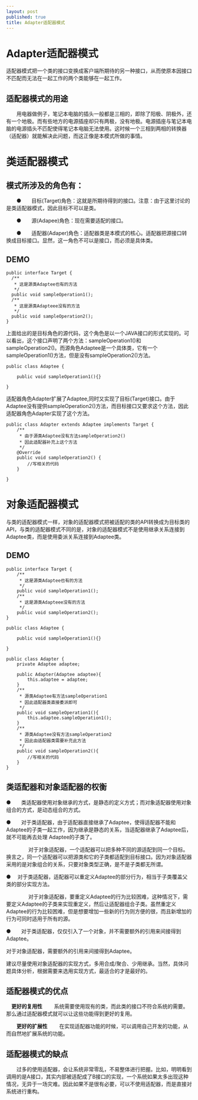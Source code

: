 ```yaml
---
layout: post
published: true
title: Adapter适配器模式
---
```

# Adapter适配器模式

适配器模式把一个类的接口变换成客户端所期待的另一种接口，从而使原本因接口不匹配而无法在一起工作的两个类能够在一起工作。

## 适配器模式的用途

　　用电器做例子，笔记本电脑的插头一般都是三相的，即除了阳极、阴极外，还有一个地极。而有些地方的电源插座却只有两极，没有地极。电源插座与笔记本电脑的电源插头不匹配使得笔记本电脑无法使用。这时候一个三相到两相的转换器（适配器）就能解决此问题，而这正像是本模式所做的事情。
  
# 类适配器模式

## 模式所涉及的角色有：

　　●　　目标(Target)角色：这就是所期待得到的接口。注意：由于这里讨论的是类适配器模式，因此目标不可以是类。

　　●　　源(Adapee)角色：现在需要适配的接口。

　　●　　适配器(Adaper)角色：适配器类是本模式的核心。适配器把源接口转换成目标接口。显然，这一角色不可以是接口，而必须是具体类。
  

## DEMO
  
    public interface Target {
      /**
       * 这是源类Adaptee也有的方法
       */
      public void sampleOperation1(); 
      /**
       * 这是源类Adapteee没有的方法
       */
      public void sampleOperation2(); 
  	}
    
上面给出的是目标角色的源代码，这个角色是以一个JAVA接口的形式实现的。可以看出，这个接口声明了两个方法：sampleOperation1()和sampleOperation2()。而源角色Adaptee是一个具体类，它有一个sampleOperation1()方法，但是没有sampleOperation2()方法。

    public class Adaptee {

        public void sampleOperation1(){}

    }
    
适配器角色Adapter扩展了Adaptee,同时又实现了目标(Target)接口。由于Adaptee没有提供sampleOperation2()方法，而目标接口又要求这个方法，因此适配器角色Adapter实现了这个方法。

    public class Adapter extends Adaptee implements Target {
        /**
         * 由于源类Adaptee没有方法sampleOperation2()
         * 因此适配器补充上这个方法
         */
        @Override
        public void sampleOperation2() {
            //写相关的代码
        }

    }
   
# 对象适配器模式

与类的适配器模式一样，对象的适配器模式把被适配的类的API转换成为目标类的API，与类的适配器模式不同的是，对象的适配器模式不是使用继承关系连接到Adaptee类，而是使用委派关系连接到Adaptee类。

## DEMO

    public interface Target {
        /**
         * 这是源类Adaptee也有的方法
         */
        public void sampleOperation1(); 
        /**
         * 这是源类Adapteee没有的方法
         */
        public void sampleOperation2(); 
    }
    
    public class Adaptee {

        public void sampleOperation1(){}

    }
    
    public class Adapter {
        private Adaptee adaptee;

        public Adapter(Adaptee adaptee){
            this.adaptee = adaptee;
        }
        /**
         * 源类Adaptee有方法sampleOperation1
         * 因此适配器类直接委派即可
         */
        public void sampleOperation1(){
            this.adaptee.sampleOperation1();
        }
        /**
         * 源类Adaptee没有方法sampleOperation2
         * 因此由适配器类需要补充此方法
         */
        public void sampleOperation2(){
            //写相关的代码
        }
    }
    
## 类适配器和对象适配器的权衡

●　　类适配器使用对象继承的方式，是静态的定义方式；而对象适配器使用对象组合的方式，是动态组合的方式。

●　　对于类适配器，由于适配器直接继承了Adaptee，使得适配器不能和Adaptee的子类一起工作，因为继承是静态的关系，当适配器继承了Adaptee后，就不可能再去处理  Adaptee的子类了。

　　　　 对于对象适配器，一个适配器可以把多种不同的源适配到同一个目标。换言之，同一个适配器可以把源类和它的子类都适配到目标接口。因为对象适配器采用的是对象组合的关系，只要对象类型正确，是不是子类都无所谓。

●　  对于类适配器，适配器可以重定义Adaptee的部分行为，相当于子类覆盖父类的部分实现方法。

　　　　 对于对象适配器，要重定义Adaptee的行为比较困难，这种情况下，需要定义Adaptee的子类来实现重定义，然后让适配器组合子类。虽然重定义Adaptee的行为比较困难，但是想要增加一些新的行为则方便的很，而且新增加的行为可同时适用于所有的源。

●　　对于类适配器，仅仅引入了一个对象，并不需要额外的引用来间接得到Adaptee。

对于对象适配器，需要额外的引用来间接得到Adaptee。

建议尽量使用对象适配器的实现方式，多用合成/聚合、少用继承。当然，具体问题具体分析，根据需要来选用实现方式，最适合的才是最好的。

## 适配器模式的优点

　**更好的复用性**
　　系统需要使用现有的类，而此类的接口不符合系统的需要。那么通过适配器模式就可以让这些功能得到更好的复用。

　　**更好的扩展性**
　　在实现适配器功能的时候，可以调用自己开发的功能，从而自然地扩展系统的功能。

## 适配器模式的缺点

　　过多的使用适配器，会让系统非常零乱，不易整体进行把握。比如，明明看到调用的是A接口，其实内部被适配成了B接口的实现，一个系统如果太多出现这种情况，无异于一场灾难。因此如果不是很有必要，可以不使用适配器，而是直接对系统进行重构。